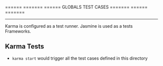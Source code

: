 ======                     =======
======  GLOBALS TEST CASES =======
======			   =======

-------------------------------------

Karma is configured as a test runner.
Jasmine is used as a tests Frameworks.

## Karma Tests
  - `karma start` would trigger all the test cases defined in this directory
